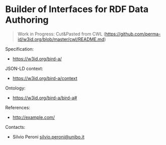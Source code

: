 Builder of Interfaces for RDF Data Authoring
============================================

> Work in Progress:
> Cut&Pasted from CWL (https://github.com/perma-id/w3id.org/blob/master/cwl/README.md)


Specification:
* https://w3id.org/bird-a/

JSON-LD context:
* https://w3id.org/bird-a/context

Ontology:
* https://w3id.org/bird-a/bird-a#

References:
* http://example.com/

Contacts: 
* Silvio Peroni <silvio.peroni@unibo.it>
